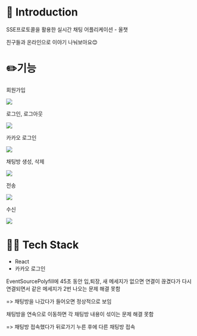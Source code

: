 📌 Introduction
=============

SSE프로토콜을 활용한 실시간 채팅 어플리케이션 - 올챗

친구들과 온라인으로 이야기 나눠보아요😊

✏️기능
=============
회원가입

<img src="https://user-images.githubusercontent.com/79249376/169807719-e0f07ab6-dfa3-4a0a-8c1c-0a12c60a26d9.gif">

로그인, 로그아웃

<img src="https://user-images.githubusercontent.com/79249376/169808104-dd1ea768-67e7-4d8c-9152-634a90d6615f.gif">

카카오 로그인

<img src="https://user-images.githubusercontent.com/79249376/169808178-b03e2eaa-d5c3-4894-afb0-915102e6eecc.gif">

채팅방 생성, 삭제

<img src="https://user-images.githubusercontent.com/79249376/169808322-72a2d9e2-e5e2-4637-bab9-eedd41b26b1c.gif">

전송

<img src="https://user-images.githubusercontent.com/79249376/169808414-fddbbb91-cb11-4e89-89fa-686edf43c3f1.gif">

수신

<img src="https://user-images.githubusercontent.com/79249376/169808504-9cc098d3-df7f-48c0-a79c-f088bfad95d5.gif">

🧑‍💻 Tech Stack
=============
* React
* 카카오 로그인


EventSourcePolyfill에 45초 동안 입,퇴장, 새 메세지가 없으면 연결이 끊겼다가 다시 연결되면서 같은 메세지가 2번 나오는 문제 해결 못함

=> 채팅방을 나갔다가 들어오면 정상적으로 보임



채팅방을 연속으로 이동하면 각 채팅방 내용이 섞이는 문제 해결 못함

=> 채팅방 접속했다가 뒤로가기 누른 후에 다른 채팅방 접속
